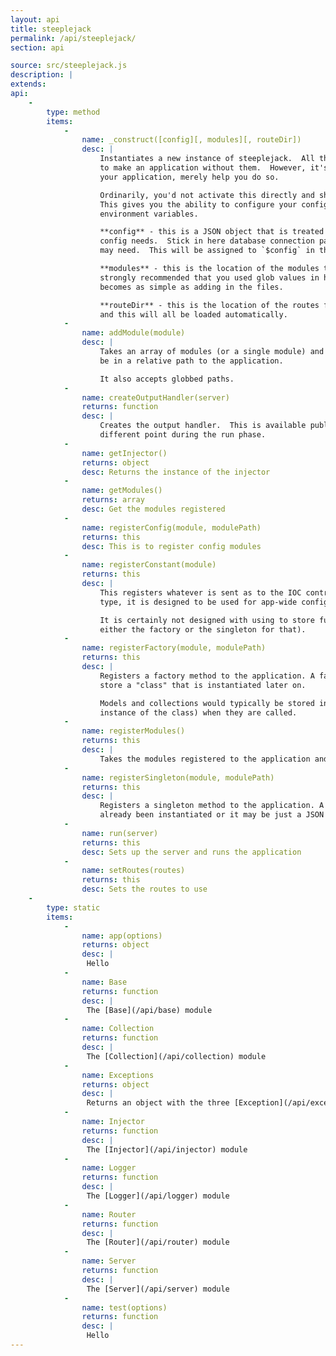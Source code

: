 ```yaml
---
layout: api
title: steeplejack
permalink: /api/steeplejack/
section: api

source: src/steeplejack.js
description: |
extends:
api:
    -
        type: method
        items:
            -
                name: _construct([config][, modules][, routeDir])
                desc: |
                    Instantiates a new instance of steeplejack.  All the parameters are optional, but you'll struggle
                    to make an application without them.  However, it's not steeplejack's job to tell you how to build
                    your application, merely help you do so.

                    Ordinarily, you'd not activate this directly and should use the steeplejack.app() static method.
                    This gives you the ability to configure your config object with command line arguments and
                    environment variables.

                    **config** - this is a JSON object that is treated as the single source of truth for all your
                    config needs.  Stick in here database connection parameters, logging config and anything else you
                    may need.  This will be assigned to `$config` in the IOC container

                    **modules** - this is the location of the modules that will be loaded as part of the system.  It is
                    strongly recommended that you used glob values in here, so that the adding and removal of plugins
                    becomes as simple as adding in the files.

                    **routeDir** - this is the location of the routes file.  In here, you can configure your routes
                    and this will all be loaded automatically.
            -
                name: addModule(module)
                desc: |
                    Takes an array of modules (or a single module) and loads it to the application.  The modules should
                    be in a relative path to the application.

                    It also accepts globbed paths.
            -
                name: createOutputHandler(server)
                returns: function
                desc: |
                    Creates the output handler.  This is available publicly in case a user wishes to register it at a
                    different point during the run phase.
            -
                name: getInjector()
                returns: object
                desc: Returns the instance of the injector
            -
                name: getModules()
                returns: array
                desc: Get the modules registered
            -
                name: registerConfig(module, modulePath)
                returns: this
                desc: This is to register config modules
            -
                name: registerConstant(module)
                returns: this
                desc: |
                    This registers whatever is sent as to the IOC controller.  Although it can be used for any  data
                    type, it is designed to be used for app-wide configuration parameters.

                    It is certainly not designed with using to store functions (although it will work, you should use
                    either the factory or the singleton for that).
            -
                name: registerFactory(module, modulePath)
                returns: this
                desc: |
                    Registers a factory method to the application. A factory is a function.  This is where you would
                    store a "class" that is instantiated later on.

                    Models and collections would typically be stored inside a factory as they create something (an
                    instance of the class) when they are called.
            -
                name: registerModules()
                returns: this
                desc: |
                    Takes the modules registered to the application and  calls the register module function on each.
            -
                name: registerSingleton(module, modulePath)
                returns: this
                desc: |
                    Registers a singleton method to the application. A singleton will typically be something that has
                    already been instantiated or it may be just a JSON object.
            -
                name: run(server)
                returns: this
                desc: Sets up the server and runs the application
            -
                name: setRoutes(routes)
                returns: this
                desc: Sets the routes to use
    -
        type: static
        items:
            -
                name: app(options)
                returns: object
                desc: |
                 Hello
            -
                name: Base
                returns: function
                desc: |
                 The [Base](/api/base) module
            -
                name: Collection
                returns: function
                desc: |
                 The [Collection](/api/collection) module
            -
                name: Exceptions
                returns: object
                desc: |
                 Returns an object with the three [Exception](/api/exception) modules
            -
                name: Injector
                returns: function
                desc: |
                 The [Injector](/api/injector) module
            -
                name: Logger
                returns: function
                desc: |
                 The [Logger](/api/logger) module
            -
                name: Router
                returns: function
                desc: |
                 The [Router](/api/router) module
            -
                name: Server
                returns: function
                desc: |
                 The [Server](/api/server) module
            -
                name: test(options)
                returns: function
                desc: |
                 Hello
---
```

